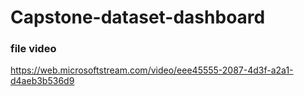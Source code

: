 # Capstone-dataset-dashboard

### file video
https://web.microsoftstream.com/video/eee45555-2087-4d3f-a2a1-d4aeb3b536d9
